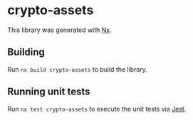 # crypto-assets

This library was generated with [Nx](https://nx.dev).

## Building

Run `nx build crypto-assets` to build the library.

## Running unit tests

Run `nx test crypto-assets` to execute the unit tests via [Jest](https://jestjs.io).
